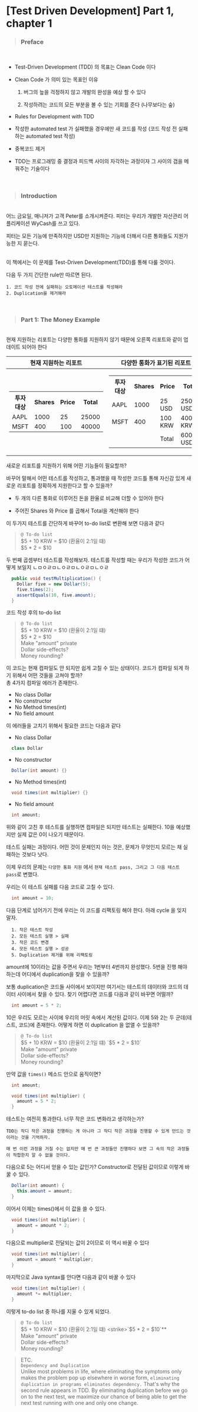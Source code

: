 # [Test Driven Development] Part 1, chapter 1

> ### Preface
<br/>

- Test-Driven Development (TDD) 의 목표는 Clean Code 이다

- Clean Code 가 의미 있는 목표인 이유

  1. 버그의 늪을 걱정하지 않고 개발의 완성을 예상 할 수 있다

  2. 작성하려는 코드의 모든 부분을 볼 수 있는 기회를 준다 (나무보다는 숲)

- Rules for Development with TDD

- 작성한 automated test 가 실패했을 경우에만 새 코드를 작성 (코드 작성 전 실패하는 automated test 작성)

- 중복코드 제거

- TDD는 프로그래밍 중 결정과 피드백 사이의 자각하는 과정이자 그 사이의 갭을 메꿔주는 기술이다

<br/>

> ### Introduction
\
어느 금요일, 매니저가 고객 Peter를 소개시켜준다. 피터는 우리가 개발한 자산관리 어플리케이션 WyCash를 쓰고 있다.  

피터는 모든 기능에 만족하지만 USD만 지원하는 기능에 더해서 다른 통화들도 지원가능한 지 묻는다.

\
이 책에서는 이 문제를 Test-Driven Development(TDD)를 통해 다룰 것이다.  

다음 두 가지 간단한 rule만 따르면 된다.

`1. 코드 작성 전에 실패하는 오토메이션 테스트를 작성해라`  
`2. Duplication을 제거해라`


<br/>

> ### Part 1: The Money Example   
\
현재 지원하는 리포트는 다양한 통화를 지원하지 않기 때문에 오른쪽 리포트와 같이 업데이트 되어야 한다

|현재 지원하는 리포트|다양한 통화가 표기된 리포트| 환전율
|:--:|:--:|:--:|
|<table><tr><th>투자 대상</th><th>Shares</th><th>Price</th><th>Total</th></tr><tr><td>AAPL</td><td>1000</td><td>25</td><td>25000</td></tr><tr><td>MSFT</td><td>400</td><td>100</td><td>40000</td></tr></table>|<table> <tr><th>투자 대상</th><th>Shares</th><th>Price</th><th>Total</th></tr><tr><td>AAPL</td><td>1000</td><td>25 USD</td><td>25000 USD</td></tr><tr><td>MSFT</td><td>400</td><td>100 KRW</td><td>40000 KRW</td></tr><tr><td></td><td></td><td>Total</td><td>60000 USD</td></tr></table>|<table> <tr><th>From</th><th>To</th><th>Rate</th></tr><tr><td>KRW</td><td>USD</td><td>1.5</td></tr></table>|  

새로운 리포트를 지원하기 위해 어떤 기능들이 필요할까?

바꾸어 말해서 어떤 테스트를 작성하고, 통과했을 때 작성한 코드틀 통해 자신감 있게 새로운 리포트를 정확하게 지원한다고 할 수 있을까?  

- 두 개의 다른 통화로 이루어진 돈을 환율로 비교해 더할 수 있어야 한다

- 주어진 Shares 와 Price 를 곱해서 Total을 계산해야 한다

이 두가지 테스트를 간단하게 바꾸어 to-do list로 변환해 보면 다음과 같다

>`@ To-do list `   
>$5 + 10 KRW = $10 (환율이 2:1일 떄)  
>$5 * 2 = $10

두 번째 곱셈부터 테스트를 작성해보자. 테스트를 작성할 때는 우리가 작성한 코드가 어떻게 보일지 ㄴㅁㅇㄹㅁㄴㅇㄹㅁㄴㅇㄹㅁㄴㅇㄹ

```Java
  public void testMultiplication() {
    Dollar five = new Dollar(5);
    five.times(2);
    assertEquals(10, five.amount);
  }
```

코드 작성 후의 to-do list

>`@ To-do list `   
> $5 + 10 KRW = $10 (환율이 2:1일 떄)  
> $5 * 2 = $10  
> Make "amount" private  
> Dollar side-effects?  
> Money rounding?


이 코드는 현재 컴파일도 안 되지만 쉽게 고칠 수 있는 상태이다. 코드가 컴파일 되게 하기 위해서 어떤 것들을 고쳐야 할까?  
총 4가지 컴파일 에러가 존재한다.
  - No class Dollar
  - No constructor
  - No Method times(int)
  - No field amount

이 에러들을 고치기 위해서 필요한 코드는 다음과 같다
  - No class Dollar
  ```Java
    class Dollar
  ```
  - No constructor 
  ```Java
    Dollar(int amount) {}
  ```
  - No Method times(int)
  ```Java
    void times(int multiplier) {}
  ```
  - No field amount
  ```Java
    int amount;
  ```

위와 같이 고친 후 테스트를 실행하면 컴파일은 되지만 테스트는 실패한다. 10을 예상했지만 실제 값은 0이 나오기 때문이다.  

테스트 실패는 과정이다. 어떤 것이 문제인지 아는 것은, 문제가 무엇인지 모르는 채 실패하는 것보다 낫다.  

이제 우리의 문제는 `다양한 통화 지원` 에서 `현재 테스트 pass, 그리고 그 다음 테스트 pass`로 변했다.

우리는 이 테스트 실패를 다음 코드로 고칠 수 있다.

```Java
  int amount = 10;
```

다음 단계로 넘어가기 전에 우리는 이 코드를 리팩토링 해야 한다. 아래 cycle 을 잊지 말자.
```
  1. 작은 테스트 작성
  2. 모든 테스트 실행 > 실패
  3. 작은 코드 변경
  4. 모든 테스트 실행 > 성공
  5. Duplication 제거를 위해 리팩토링 
```

amount에 10이라는 값을 주면서 우리는 1번부터 4번까지 완성했다. 5번을 진행 해야 하는데 어디에서 duplication을 찾을 수 있을까?  

보통 duplication은 코드들 사이에서 보이지만 여기서는 테스트의 데이터와 코드의 데이터 사이에서 찾을 수 있다. 찾기 어렵다면 코드를 다음과 같이 바꾸면 어떨까?

```Java
  int amount = 5 * 2;
```
10은 우리도 모르는 사이에 우리의 머릿 속에서 계산된 값이다. 이제 5와 2는 두 군데(테스트, 코드)에 존재한다. 어떻게 하면 이 duplication 을 없앨 수 있을까?

>`@ To-do list `   
> $5 + 10 KRW = $10 (환율이 2:1일 떄)  
> `$5 * 2 = $10`  
> Make "amount" private  
> Dollar side-effects?  
> Money rounding?

만약 값을 `times()` 메소드 안으로 움직이면?

```Java
  int amount;

  void times(int multiplier) {
    amount = 5 * 2;
  }
```

테스트는 여전히 통과한다. 너무 작은 코드 변화라고 생각하는가?  

`TDD는 작디 작은 과정을 진행하는 게 아니라 그 작디 작은 과정을 진행할 수 있게 만드는 것이라는 것을 기억하자.   `

`매 번 이런 과정을 거칠 수는 없지만 매 번 큰 과정들만 진행하다 보면 그 속의 작은 과정들이 적합한지 알 수 없을 것이다.`

다음으로 5는 어디서 얻을 수 있는 값인가? Constructor로 전달된 값이므로 이렇게 바꿀 수 있다.

```Java
  Dollar(int amount) {
    this.amount = amount;
  }
```

이어서 이제는 times()에서 이 값을 쓸 수 있다.
```Java
  void times(int multiplier) {
    amount = amount * 2;
  }
```

다음으로 multiplier로 전달되는 값이 2이므로 이 역시 바꿀 수 있다
```Java
  void times(int multiplier) {
    amount = amount * multiplier;
  }
```

마지막으로 Java syntax를 안다면 다음과 같이 바꿀 수 있다
```Java
  void times(int multiplier) {
    amount *= multiplier;
  }
```

이렇게 to-do list 중 하나를 지울 수 있게 되었다.


>`@ To-do list `   
> $5 + 10 KRW = $10 (환율이 2:1일 떄)  
> <strike>`$5 * 2 = $10`**</strike>  
> Make "amount" private  
> Dollar side-effects?  
> Money rounding?

> ETC.  
> `Dependency and Duplication`  
> Unlike most problems in life, where eliminating the symptoms only makes the problem pop up elsewhere in worse form, `eliminating duplication in programs eliminates dependency.` That's why the second rule appears in TDD. By eliminating duplication before we go on to the next test, we maximize our chance of being able to get the next test running with one and only one change.